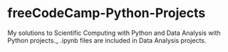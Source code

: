 # freeCodeCamp-Python-Projects
 My solutions to Scientific Computing with Python and Data Analysis with Python projects._
 .ipynb files are included in Data Analysis projects. 
